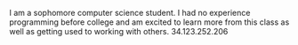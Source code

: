 I am a sophomore computer science student. I had no experience programming before college and am excited to learn more from this class as well as getting used to working with others.
34.123.252.206 
